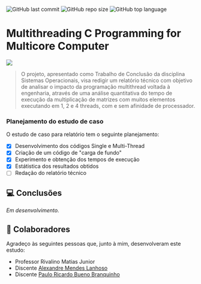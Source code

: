 ![GitHub last commit](https://img.shields.io/github/last-commit/luis-cmenezes/mutithreading-C-multicore-computer)
![GitHub repo size](https://img.shields.io/github/repo-size/luis-cmenezes/mutithreading-C-multicore-computer)
![GitHub top language](https://img.shields.io/github/languages/top/luis-cmenezes/mutithreading-C-multicore-computer)

# Multithreading C Programming for Multicore Computer

![](https://media.geeksforgeeks.org/wp-content/uploads/multithreading-python-21.png)

> O projeto, apresentado como Trabalho de Conclusão da disciplina Sistemas Operacionais, visa redigir um relatório técnico com objetivo de analisar o impacto da programação multithread voltada à
> engenharia, através de uma análise quantitativa do tempo de execução da multiplicação de matrizes com muitos elementos executando em 1, 2 e 4 threads, com e sem afinidade de processador.

### Planejamento do estudo de caso

O estudo de caso para relatório tem o seguinte planejamento:

- [x] Desenvolvimento dos códigos Single e Multi-Thread
- [x] Criação de um código de "carga de fundo" 
- [x] Experimento e obtenção dos tempos de execução
- [x] Estátistica dos resultados obtidos
- [ ] Redação do relatório técnico

## 💻 Conclusões
_Em desenvolvimento._

## 🤝 Colaboradores

Agradeço às seguintes pessoas que, junto à mim, desenvolveram este estudo:
* Professor Rivalino Matias Junior
* Discente [Alexandre Mendes Lanhoso](alexandre.lanhoso@ufu.br)
* Discente [Paulo Ricardo Bueno Branquinho](prbueno@ufu.br)
